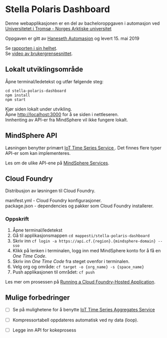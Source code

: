 # Stella Polaris Dashboard
Denne webapplikasjonen er en del av bacheloroppgaven i automasjon ved [Universitetet i Tromsø - Norges Arktiske universitet](https://uit.no/startsida)<br>

Oppgaven er gitt av [Haneseth Automasjon](automasjon.haneseth.no) og levert 15. mai 2019<br>

Se [rapporten i sin helhet](https://#).<br>
Se [video av brukergrensesnittet](https://#).<br>

## Lokalt utviklingsområde

Åpne terminal/ledetekst og utfør følgende steg:
```
cd stella-polaris-dashboard
npm install
npm start
```

Kjør siden lokalt under utvikling.<br>
Åpne [http://localhost:3000](http://localhost:3000) for å se siden i nettleseren.<br>
Innhenting av API-er fra MindSphere vil ikke fungere lokalt.<br>


## MindSphere API

Løsningen benytter primært [IoT Time Series Service ](https://developer.mindsphere.io/apis/index.html). Det finnes flere typer API-er som kan implementeres.<br>

Les om de ulike API-ene på [MindSphere Services](https://developer.mindsphere.io/apis/index.html).<br>

## Cloud Foundry

Distribusjon av løsningen til Cloud Foundry.<br>

manifest.yml - Cloud Foundry konfigurasjoner.<br>
package.json - dependencies og pakker som Cloud Foundry installerer.

### Oppskrift

1. Åpne terminal/ledetekst
2. Gå til applikasjonsmappen `cd mappesti/stella-polaris-dashboard`
2. Skriv inn `cf login -a https://api.cf.{region}.{mindsphere-domain} --sso`
3. Klikk på lenken i terminalen, logg inn med MindSphere konto for å få en <i>One Time Code</i>.
4. Skriv inn <i>One Time Code</i> fra steget ovenfor i terminalen.
5. Velg org og område: `cf target -o {org_name} -s {space_name}`
7. Push applikasjonen til området: `cf push`


Les mer om prosessen på [Running a Cloud Foundry-Hosted Application](https://developer.mindsphere.io/howto/howto-cf-running-app.html).<br>

## Mulige forbedringer

- [ ] Se på mulighetene for å benytte [IoT Time Series Aggregates Service](https://developer.mindsphere.io/apis/iot-iottsaggregates/api-iottsaggregates-overview.html)
- [ ] Kompressortabell oppdateres automatisk ved ny data (loop).
- [ ] Legge inn API for kokeprosess


